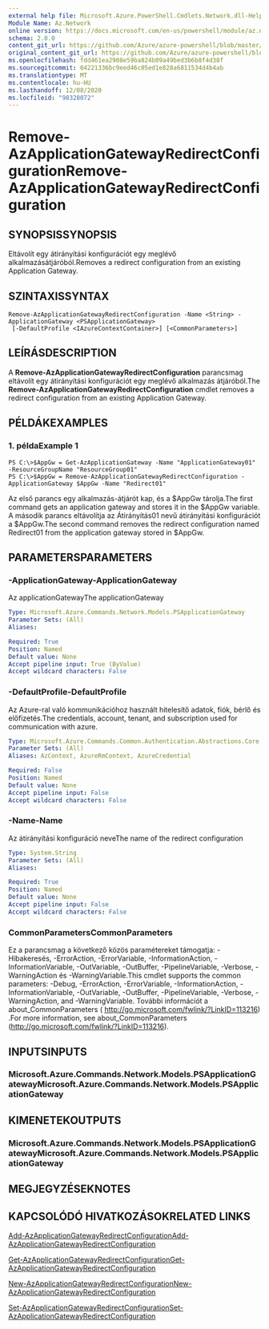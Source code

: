 ```yaml
---
external help file: Microsoft.Azure.PowerShell.Cmdlets.Network.dll-Help.xml
Module Name: Az.Network
online version: https://docs.microsoft.com/en-us/powershell/module/az.network/remove-azapplicationgatewayredirectconfiguration
schema: 2.0.0
content_git_url: https://github.com/Azure/azure-powershell/blob/master/src/Network/Network/help/Remove-AzApplicationGatewayRedirectConfiguration.md
original_content_git_url: https://github.com/Azure/azure-powershell/blob/master/src/Network/Network/help/Remove-AzApplicationGatewayRedirectConfiguration.md
ms.openlocfilehash: fdd461ea2908e59ba824b09a49bed3b6b8f4d38f
ms.sourcegitcommit: 04221336bc9eed46c05ed1e828a6811534d4b4ab
ms.translationtype: MT
ms.contentlocale: hu-HU
ms.lasthandoff: 12/08/2020
ms.locfileid: "98328072"
---
```

# <span data-ttu-id="27826-101">Remove-AzApplicationGatewayRedirectConfiguration</span><span class="sxs-lookup"><span data-stu-id="27826-101">Remove-AzApplicationGatewayRedirectConfiguration</span></span>

## <span data-ttu-id="27826-102">SYNOPSIS</span><span class="sxs-lookup"><span data-stu-id="27826-102">SYNOPSIS</span></span>
<span data-ttu-id="27826-103">Eltávolít egy átirányítási konfigurációt egy meglévő alkalmazásátjáróból.</span><span class="sxs-lookup"><span data-stu-id="27826-103">Removes a redirect configuration from an existing Application Gateway.</span></span>

## <span data-ttu-id="27826-104">SZINTAXIS</span><span class="sxs-lookup"><span data-stu-id="27826-104">SYNTAX</span></span>

```
Remove-AzApplicationGatewayRedirectConfiguration -Name <String> -ApplicationGateway <PSApplicationGateway>
 [-DefaultProfile <IAzureContextContainer>] [<CommonParameters>]
```

## <span data-ttu-id="27826-105">LEÍRÁS</span><span class="sxs-lookup"><span data-stu-id="27826-105">DESCRIPTION</span></span>
<span data-ttu-id="27826-106">A **Remove-AzApplicationGatewayRedirectConfiguration** parancsmag eltávolít egy átirányítási konfigurációt egy meglévő alkalmazás átjáróból.</span><span class="sxs-lookup"><span data-stu-id="27826-106">The **Remove-AzApplicationGatewayRedirectConfiguration** cmdlet removes a redirect configuration from an existing Application Gateway.</span></span>

## <span data-ttu-id="27826-107">PÉLDÁK</span><span class="sxs-lookup"><span data-stu-id="27826-107">EXAMPLES</span></span>

### <span data-ttu-id="27826-108">1. példa</span><span class="sxs-lookup"><span data-stu-id="27826-108">Example 1</span></span>
```
PS C:\>$AppGw = Get-AzApplicationGateway -Name "ApplicationGateway01" -ResourceGroupName "ResourceGroup01"
PS C:\>$AppGw = Remove-AzApplicationGatewayRedirectConfiguration -ApplicationGateway $AppGw -Name "Redirect01"
```

<span data-ttu-id="27826-109">Az első parancs egy alkalmazás-átjárót kap, és a $AppGw tárolja.</span><span class="sxs-lookup"><span data-stu-id="27826-109">The first command gets an application gateway and stores it in the $AppGw variable.</span></span>
<span data-ttu-id="27826-110">A második parancs eltávolítja az Átirányítás01 nevű átirányítási konfigurációt a $AppGw.</span><span class="sxs-lookup"><span data-stu-id="27826-110">The second command removes the redirect configuration named Redirect01 from the application gateway stored in $AppGw.</span></span>

## <span data-ttu-id="27826-111">PARAMETERS</span><span class="sxs-lookup"><span data-stu-id="27826-111">PARAMETERS</span></span>

### <span data-ttu-id="27826-112">-ApplicationGateway</span><span class="sxs-lookup"><span data-stu-id="27826-112">-ApplicationGateway</span></span>
<span data-ttu-id="27826-113">Az applicationGateway</span><span class="sxs-lookup"><span data-stu-id="27826-113">The applicationGateway</span></span>

```yaml
Type: Microsoft.Azure.Commands.Network.Models.PSApplicationGateway
Parameter Sets: (All)
Aliases:

Required: True
Position: Named
Default value: None
Accept pipeline input: True (ByValue)
Accept wildcard characters: False
```

### <span data-ttu-id="27826-114">-DefaultProfile</span><span class="sxs-lookup"><span data-stu-id="27826-114">-DefaultProfile</span></span>
<span data-ttu-id="27826-115">Az Azure-ral való kommunikációhoz használt hitelesítő adatok, fiók, bérlő és előfizetés.</span><span class="sxs-lookup"><span data-stu-id="27826-115">The credentials, account, tenant, and subscription used for communication with azure.</span></span>

```yaml
Type: Microsoft.Azure.Commands.Common.Authentication.Abstractions.Core.IAzureContextContainer
Parameter Sets: (All)
Aliases: AzContext, AzureRmContext, AzureCredential

Required: False
Position: Named
Default value: None
Accept pipeline input: False
Accept wildcard characters: False
```

### <span data-ttu-id="27826-116">-Name</span><span class="sxs-lookup"><span data-stu-id="27826-116">-Name</span></span>
<span data-ttu-id="27826-117">Az átirányítási konfiguráció neve</span><span class="sxs-lookup"><span data-stu-id="27826-117">The name of the redirect configuration</span></span>

```yaml
Type: System.String
Parameter Sets: (All)
Aliases:

Required: True
Position: Named
Default value: None
Accept pipeline input: False
Accept wildcard characters: False
```

### <span data-ttu-id="27826-118">CommonParameters</span><span class="sxs-lookup"><span data-stu-id="27826-118">CommonParameters</span></span>
<span data-ttu-id="27826-119">Ez a parancsmag a következő közös paramétereket támogatja: -Hibakeresés, -ErrorAction, -ErrorVariable, -InformationAction, -InformationVariable, -OutVariable, -OutBuffer, -PipelineVariable, -Verbose, -WarningAction és -WarningVariable.</span><span class="sxs-lookup"><span data-stu-id="27826-119">This cmdlet supports the common parameters: -Debug, -ErrorAction, -ErrorVariable, -InformationAction, -InformationVariable, -OutVariable, -OutBuffer, -PipelineVariable, -Verbose, -WarningAction, and -WarningVariable.</span></span> <span data-ttu-id="27826-120">További információt a about_CommonParameters ( http://go.microsoft.com/fwlink/?LinkID=113216) .</span><span class="sxs-lookup"><span data-stu-id="27826-120">For more information, see about_CommonParameters (http://go.microsoft.com/fwlink/?LinkID=113216).</span></span>

## <span data-ttu-id="27826-121">INPUTS</span><span class="sxs-lookup"><span data-stu-id="27826-121">INPUTS</span></span>

### <span data-ttu-id="27826-122">Microsoft.Azure.Commands.Network.Models.PSApplicationGateway</span><span class="sxs-lookup"><span data-stu-id="27826-122">Microsoft.Azure.Commands.Network.Models.PSApplicationGateway</span></span>

## <span data-ttu-id="27826-123">KIMENETEK</span><span class="sxs-lookup"><span data-stu-id="27826-123">OUTPUTS</span></span>

### <span data-ttu-id="27826-124">Microsoft.Azure.Commands.Network.Models.PSApplicationGateway</span><span class="sxs-lookup"><span data-stu-id="27826-124">Microsoft.Azure.Commands.Network.Models.PSApplicationGateway</span></span>

## <span data-ttu-id="27826-125">MEGJEGYZÉSEK</span><span class="sxs-lookup"><span data-stu-id="27826-125">NOTES</span></span>

## <span data-ttu-id="27826-126">KAPCSOLÓDÓ HIVATKOZÁSOK</span><span class="sxs-lookup"><span data-stu-id="27826-126">RELATED LINKS</span></span>

[<span data-ttu-id="27826-127">Add-AzApplicationGatewayRedirectConfiguration</span><span class="sxs-lookup"><span data-stu-id="27826-127">Add-AzApplicationGatewayRedirectConfiguration</span></span>](./Add-AzApplicationGatewayRedirectConfiguration.md)

[<span data-ttu-id="27826-128">Get-AzApplicationGatewayRedirectConfiguration</span><span class="sxs-lookup"><span data-stu-id="27826-128">Get-AzApplicationGatewayRedirectConfiguration</span></span>](./Get-AzApplicationGatewayRedirectConfiguration.md)

[<span data-ttu-id="27826-129">New-AzApplicationGatewayRedirectConfiguration</span><span class="sxs-lookup"><span data-stu-id="27826-129">New-AzApplicationGatewayRedirectConfiguration</span></span>](./New-AzApplicationGatewayRedirectConfiguration.md)

[<span data-ttu-id="27826-130">Set-AzApplicationGatewayRedirectConfiguration</span><span class="sxs-lookup"><span data-stu-id="27826-130">Set-AzApplicationGatewayRedirectConfiguration</span></span>](./Set-AzApplicationGatewayRedirectConfiguration.md)
